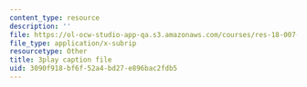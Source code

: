 ```yaml
---
content_type: resource
description: ''
file: https://ol-ocw-studio-app-qa.s3.amazonaws.com/courses/res-18-007-calculus-revisited-multivariable-calculus-fall-2011/3090f918bf6f52a4bd27e896bac2fdb5_ZyhCnulIApY.vtt
file_type: application/x-subrip
resourcetype: Other
title: 3play caption file
uid: 3090f918-bf6f-52a4-bd27-e896bac2fdb5
---
```

